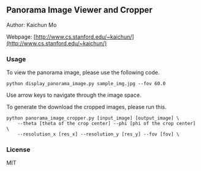 ## Panorama Image Viewer and Cropper

Author: Kaichun Mo

Webpage: [http://www.cs.stanford.edu/~kaichun/](http://www.cs.stanford.edu/~kaichun/)

### Usage

To view the panorama image, please use the following code.

    python display_panorama_image.py sample_img.jpg --fov 60.0

Use arrow keys to navigate through the image space.

To generate the download the cropped images, please run this.

    python panorama_image_cropper.py [input_image] [output_image] \
        --theta [theta of the crop center] --phi [phi of the crop center] \
        --resolution_x [res_x] --resolution_y [res_y] --fov [fov] \

### License

MIT
